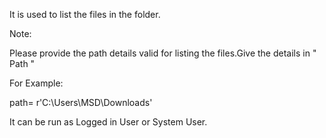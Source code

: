 It is used to list the files in the folder.

Note:

Please provide the path details valid for listing the files.Give the details in " Path "

For Example:

path= r'C:\Users\MSD\Downloads'

It can be run as Logged in User or System User.

